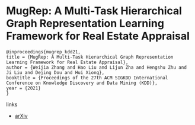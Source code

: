 # MugRep: A Multi-Task Hierarchical Graph Representation Learning Framework for Real Estate Appraisal

```
@inproceedings{mugrep_kdd21,
title = {MugRep: A Multi-Task Hierarchical Graph Representation Learning Framework for Real Estate Appraisal},
author = {Weijia Zhang and Hao Liu and Lijun Zha and Hengshu Zhu and Ji Liu and Dejing Dou and Hui Xiong},
booktitle = {Proceedings of the 27th ACM SIGKDD International Conference on Knowledge Discovery and Data Mining (KDD)},
year = {2021}
}
```

links
- [arXiv](https://arxiv.org/abs/2107.05180)
